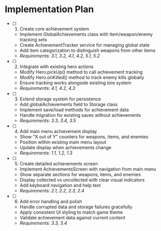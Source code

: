 # Implementation Plan

- [ ] 1. Create core achievement system



  - Implement GlobalAchievements class with item/weapon/enemy tracking sets
  - Create AchievementTracker service for managing global state
  - Add item categorization to distinguish weapons from other items
  - _Requirements: 3.1, 3.2, 4.1, 4.2, 5.1, 5.2_

- [ ] 2. Integrate with existing hero actions
  - Modify Hero.pickUp() method to call achievement tracking
  - Modify Hero.onKilled() method to track enemy kills globally
  - Ensure tracking works alongside existing lore system
  - _Requirements: 4.1, 4.2, 4.3_

- [ ] 3. Extend storage system for persistence
  - Add globalAchievements field to Storage class
  - Implement save/load methods for achievement data
  - Handle migration for existing saves without achievements
  - _Requirements: 3.3, 3.4, 3.5_

- [ ] 4. Add main menu achievement display
  - Show "X out of Y" counters for weapons, items, and enemies
  - Position within existing main menu layout
  - Update display when achievements change
  - _Requirements: 1.1, 1.2, 1.3_

- [ ] 5. Create detailed achievements screen
  - Implement AchievementsScreen with navigation from main menu
  - Show separate sections for weapons, items, and enemies
  - Display collected vs uncollected with clear visual indicators
  - Add keyboard navigation and help text
  - _Requirements: 2.1, 2.2, 2.3, 2.4_

- [ ] 6. Add error handling and polish
  - Handle corrupted data and storage failures gracefully
  - Apply consistent UI styling to match game theme
  - Validate achievement data against current content
  - _Requirements: 3.3, 3.4_